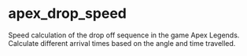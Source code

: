 # apex_drop_speed
Speed calculation of the drop off sequence in the game Apex Legends. Calculate different arrival times based on the angle and time travelled.
